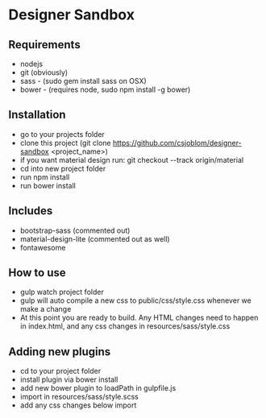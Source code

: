 Designer Sandbox
================

Requirements
------------
* nodejs
* git (obviously)
* sass - (sudo gem install sass on OSX)
* bower - (requires node, sudo npm install -g bower)

Installation
------------
* go to your projects folder
* clone this project (git clone https://github.com/csjoblom/designer-sandbox <project_name>)
* if you want material design run: git checkout --track origin/material
* cd into new project folder
* run npm install
* run bower install

Includes
-------------
* bootstrap-sass (commented out)
* material-design-lite (commented out as well)
* fontawesome

How to use
---------------
* gulp watch project folder
* gulp will auto compile a new css to public/css/style.css whenever we make a change
* At this point you are ready to build. Any HTML changes need to happen in index.html, and any css changes in resources/sass/style.css 


Adding new plugins
------------------
* cd to your project folder
* install plugin via bower install <plugin name> 
* add new bower plugin to loadPath in gulpfile.js
* import <newplugin> in resources/sass/style.scss
* add any css changes below import